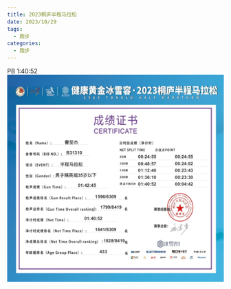 ```yaml
---
title: 2023桐庐半程马拉松
date: 2023/10/29
tags:
  - 跑步
categories:
  - 跑步
---
```


PB 1:40:52
<img src="./img/7.png"/>

